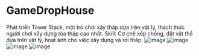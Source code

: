 # GameDropHouse
Phát triển Tower Stack, một trò chơi xây tháp dựa trên vật lý, thách thức người chơi xây dựng tòa tháp cao nhất.
Skill: Cơ chế xếp chồng, đặt vật thể dựa trên vật lý, hoạt ảnh cho việc xây dựng và rơi tháp.
![image](https://github.com/whatthe1332/GameDropHouse/assets/96509558/cd60a767-4377-41a2-91f1-1bfa224787c8)
![image](https://github.com/whatthe1332/GameDropHouse/assets/96509558/cac824c2-5efd-4f05-81c0-16bdd3fcb6c7)
![image](https://github.com/whatthe1332/GameDropHouse/assets/96509558/e23ce9c4-f3fc-4da9-a433-be45c58e1a07)
![image](https://github.com/whatthe1332/GameDropHouse/assets/96509558/acab4098-0226-4529-8c8d-84bde49d980d)
